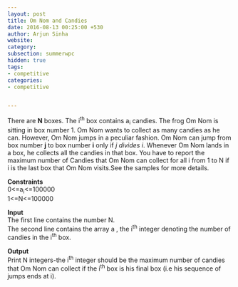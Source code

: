 ```yaml
---
layout: post
title: Om Nom and Candies
date: 2016-08-13 00:25:00 +530
author: Arjun Sinha
website:
category:
subsection: summerwpc
hidden: true
tags:
- competitive
categories:
- competitive


---
```

There are **N** boxes. The i<sup>th</sup> box contains a<sub>i</sub> candies. The frog Om Nom is sitting in box number 1. Om Nom wants to collect as many candies as he can. However, Om Nom jumps in a peculiar fashion. Om Nom can jump from box number **j** to box number **i** only if _j divides i_. Whenever Om Nom lands in a box, he collects all the candies in that box. You have to report the maximum number of Candies that Om Nom can collect for all i from 1 to N if i is the last box that Om Nom visits.See the samples for more details.    

**Constraints**  
0<=a<sub>i</sub><=100000  
1<=N<=100000   

**Input**  
The first line contains the number N.  
The second line contains the array a , the i<sup>th</sup> integer denoting the number of candies in the i<sup>th</sup> box.  

**Output**  
Print N integers-the i<sup>th</sup> integer should be the maximum number of candies that Om Nom can collect if the i<sup>th</sup> box is his final box (i.e his sequence of jumps ends at i).  


